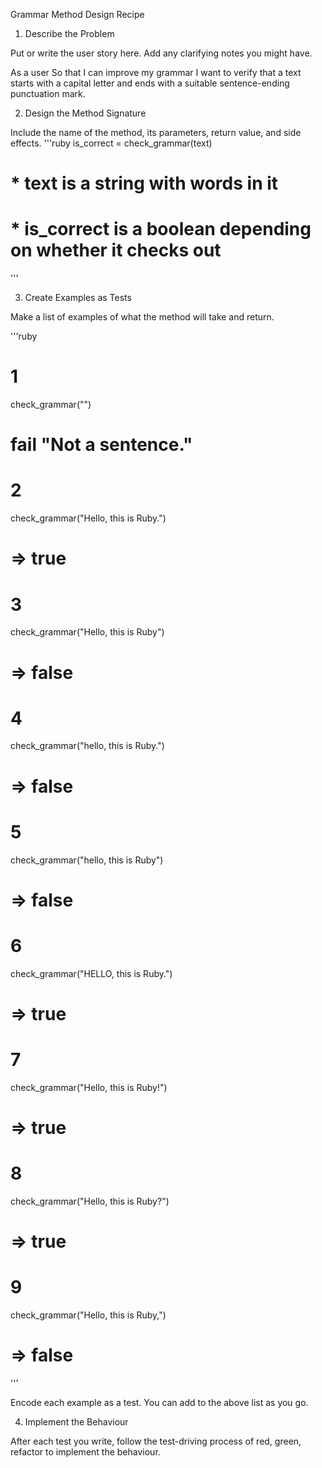 Grammar Method Design Recipe

1. Describe the Problem

Put or write the user story here. Add any clarifying notes you might have.

As a user
So that I can improve my grammar
I want to verify that a text starts with a capital letter and ends with a suitable sentence-ending punctuation mark.

2. Design the Method Signature

Include the name of the method, its parameters, return value, and side effects.
'''ruby
is_correct = check_grammar(text)

# * text is a string with words in it
# * is_correct is a boolean depending on whether it checks out
'''

3. Create Examples as Tests

Make a list of examples of what the method will take and return.

'''ruby
# 1
check_grammar("")
# fail "Not a sentence."

# 2
check_grammar("Hello, this is Ruby.")
# => true

# 3
check_grammar("Hello, this is Ruby")
# => false

# 4
check_grammar("hello, this is Ruby.")
# => false


# 5
check_grammar("hello, this is Ruby")
# => false

# 6
check_grammar("HELLO, this is Ruby.")
# => true

# 7
check_grammar("Hello, this is Ruby!")
# => true

# 8
check_grammar("Hello, this is Ruby?")
# => true

# 9
check_grammar("Hello, this is Ruby,")
# => false
'''

Encode each example as a test. You can add to the above list as you go.

4. Implement the Behaviour

After each test you write, follow the test-driving process of red, green, refactor to implement the behaviour.